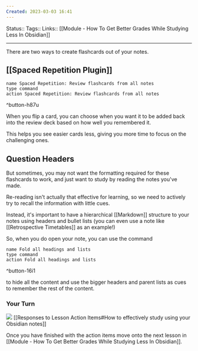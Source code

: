 ```yaml
---
Created: 2023-03-03 16:41
---
```

Status:: 
Tags:: 
Links:: [[Module - How To Get Better Grades While Studying Less In Obsidian]]
___

There are two ways to create flashcards out of your notes.
## [[Spaced Repetition Plugin]]
```button
name Spaced Repetition: Review flashcards from all notes
type command
action Spaced Repetition: Review flashcards from all notes
```
^button-h87u

When you flip a card, you can choose when you want it to be added back into the review deck based on how well you remembered it.

This helps you see easier cards less, giving you more time to focus on the challenging ones.
## Question Headers
But sometimes, you may not want the formatting required for these flashcards to work, and just want to study by reading the notes you've made.

Re-reading isn't actually that effective for learning, so we need to actively try to recall the information with little cues.

Instead, it's important to have a hierarchical [[Markdown]] structure to your notes using headers and bullet lists (you can even use a note like [[Retrospective Timetables]] as an example!)

So, when you do open your note, you can use the command
```button
name Fold all headings and lists
type command
action Fold all headings and lists
```
^button-16i1

to hide all the content and use the bigger headers and parent lists as cues to remember the rest of the content.

### Your Turn
![](https://embed.filekitcdn.com/e/ipyk1kAZUAWQreQYS6UoFE/9sJ5rRzrt5h7ykMavk6Nub)
[[Responses to Lesson Action Items#How to effectively study using your Obsidian notes]]

Once you have finished with the action items move onto the next lesson in [[Module - How To Get Better Grades While Studying Less In Obsidian]]. 